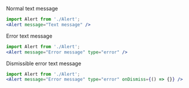Normal text message
```jsx
import Alert from './Alert';
<Alert message="Text message" />
```
Error text message
```jsx
import Alert from './Alert';
<Alert message="Error message" type="error" />
```
Dismissible error text message
```jsx
import Alert from './Alert';
<Alert message="Error message" type="error" onDismiss={() => {}} />
```
